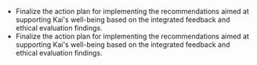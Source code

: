 - Finalize the action plan for implementing the recommendations aimed at supporting Kai's well-being based on the integrated feedback and ethical evaluation findings.
- Finalize the action plan for implementing the recommendations aimed at supporting Kai's well-being based on the integrated feedback and ethical evaluation findings.